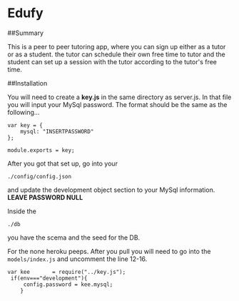 # Edufy

##Summary

This is a peer to peer tutoring app, where you can sign up either as a tutor or as a student. the tutor can schedule their own free time to tutor and the student can set up a session with the tutor according to the tutor's free time.

##Installation

You will need to create a **key.js** in the same directory as server.js. In that file you will input your MySql password. The format should be the same as the following...

```
var key = {
	mysql: "INSERTPASSWORD"
};

module.exports = key;
```

After you got that set up, go into your
```
./config/config.json
```

and update the development object section to your MySql information. **LEAVE PASSWORD NULL**

Inside the
```
./db
```
you have the scema and the seed for the DB.

For the none heroku peeps. After you pull you will need to go into the ```models/index.js``` and uncomment the line 12-16.

```
var kee       = require("../key.js");
 if(env==="development"){
	 config.password = kee.mysql;
	}
```
